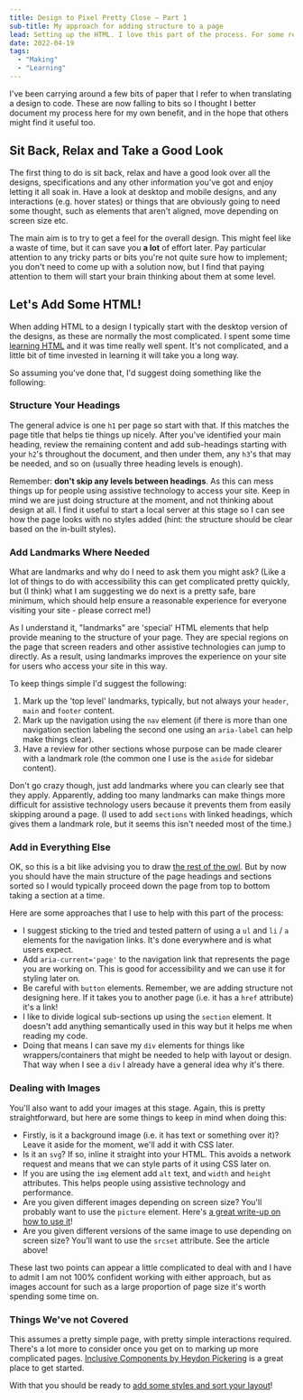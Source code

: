```yaml
---
title: Design to Pixel Pretty Close — Part 1
sub-title: My approach for adding structure to a page
lead: Setting up the HTML. I love this part of the process. For some reason, I find it quite therapeutic adding structure to a design.
date: 2022-04-19
tags:
  - "Making"
  - "Learning"
---
```


I've been carrying around a few bits of paper that I refer to when translating a design to code. These are now falling to bits so I thought I better document my process here for my own benefit, and in the hope that others might find it useful too.

## Sit Back, Relax and Take a Good Look

The first thing to do is sit back, relax and have a good look over all the designs, specifications and any other information you've got and enjoy letting it all soak in. Have a look at desktop and mobile designs, and any interactions (e.g. hover states) or things that are obviously going to need some thought, such as elements that aren't aligned, move depending on screen size etc.

The main aim is to try to get a feel for the overall design. This might feel like a waste of time, but it can save you **a lot** of effort later. Pay particular attention to any tricky parts or bits you're not quite sure how to implement; you don't need to come up with a solution now, but I find that paying attention to them will start your brain thinking about them at some level.

## Let's Add Some HTML!

When adding HTML to a design I typically start with the desktop version of the designs, as these are normally the most complicated. I spent some time [learning HTML](https://dwhenson.com/posts/what-the-html/) and it was time really well spent. It's not complicated, and a little bit of time invested in learning it will take you a long way.

So assuming you've done that, I'd suggest doing something like the following:

### Structure Your Headings

The general advice is one `h1` per page so start with that. If this matches the page title that helps tie things up nicely. After you've identified your main heading, review the remaining content and add sub-headings starting with your `h2`'s throughout the document, and then under them, any `h3`'s that may be needed, and so on (usually three heading levels is enough).

Remember: **don't skip any levels between headings**. As this can mess things up for people using assistive technology to access your site. Keep in mind we are just doing structure at the moment, and not thinking about design at all. I find it useful to start a local server at this stage so I can see how the page looks with no styles added (hint: the structure should be clear based on the in-built styles).

### Add Landmarks Where Needed

What are landmarks and why do I need to ask them you might ask? (Like a lot of things to do with accessibility this can get complicated pretty quickly, but (I think) what I am suggesting we do next is a pretty safe, bare minimum, which should help ensure a reasonable experience for everyone visiting your site - please correct me!)

As I understand it, "landmarks" are 'special' HTML elements that help provide meaning to the structure of your page. They are special regions on the page that screen readers and other assistive technologies can jump to directly. As a result, using landmarks improves the experience on your site for users who access your site in this way.

To keep things simple I'd suggest the following:

1. Mark up the 'top level' landmarks, typically, but not always your `header`, `main` and `footer` content.
2. Mark up the navigation using the `nav` element (if there is more than one navigation section labeling the second one using an `aria-label` can help make things clear).
3. Have a review for other sections whose purpose can be made clearer with a landmark role (the common one I use is the `aside` for sidebar content).

Don't go crazy though, just add landmarks where you can clearly see that they apply. Apparently, adding too many landmarks can make things more difficult for assistive technology users because it prevents them from easily skipping around a page. (I used to add `sections` with linked headings, which gives them a landmark role, but it seems this isn't needed most of the time.)

### Add in Everything Else

OK, so this is a bit like advising you to draw [the rest of the owl](https://i.imgur.com/rCr9A.png). But by now you should have the main structure of the page headings and sections sorted so I would typically proceed down the page from top to bottom taking a section at a time.

Here are some approaches that I use to help with this part of the process:

- I suggest sticking to the tried and tested pattern of using a `ul` and `li` / `a` elements for the navigation links. It's done everywhere and is what users expect.
- Add `aria-current='page'` to the navigation link that represents the page you are working on. This is good for accessibility and we can use it for styling later on.
- Be careful with `button` elements. Remember, we are adding structure not designing here. If it takes you to another page (i.e. it has a `href` attribute) it's a link!
- I like to divide logical sub-sections up using the `section` element. It doesn't add anything semantically used in this way but it helps me when reading my code.
- Doing that means I can save my `div` elements for things like wrappers/containers that might be needed to help with layout or design. That way when I see a `div` I already have a general idea why it's there.

### Dealing with Images

You'll also want to add your images at this stage. Again, this is pretty straightforward, but here are some things to keep in mind when doing this:

- Firstly, is it a background image (i.e. it has text or something over it)? Leave it aside for the moment, we'll add it with CSS later.
- Is it an `svg`? If so, inline it straight into your HTML. This avoids a network request and means that we can style parts of it using CSS later on.
- If you are using the `img` element add `alt` text, and `width` and `height` attributes. This helps people using assistive technology and performance.
- Are you given different images depending on screen size? You'll probably want to use the `picture` element. Here's [a great write-up on how to use it](https://css-tricks.com/a-guide-to-the-responsive-images-syntax-in-html/)!
- Are you given different versions of the same image to use depending on screen size? You'll want to use the `srcset` attribute. See the article above!

These last two points can appear a little complicated to deal with and I have to admit I am not 100% confident working with either approach, but as images account for such as a large proportion of page size it's worth spending some time on.

### Things We've not Covered

This assumes a pretty simple page, with pretty simple interactions required. There's a lot more to consider once you get on to marking up more complicated pages. [Inclusive Components by Heydon Pickering](https://inclusive-components.design/) is a great place to get started.

With that you should be ready to [add some styles and sort your layout](https://dwhenson.com/posts/design-to-pixel-pretty-close-part-2/)!
